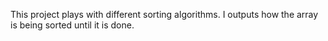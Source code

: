 This project plays with different sorting algorithms. I outputs how the array is being sorted until it is done.
